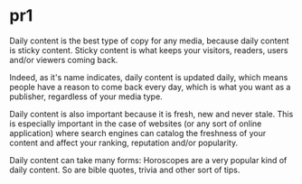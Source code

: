# pr1

Daily content is the best type of copy for any media, because daily content is sticky content.
Sticky content is what keeps your visitors, readers, users and/or viewers coming back.

Indeed, as it's name indicates, daily content is updated daily, which means people have a reason to come back every day, which is what you want as a publisher, regardless of your media type.

Daily content is also important because it is fresh, new and never stale. This is especially important in the case of websites (or any sort of online application) where search engines can catalog the freshness of your content and affect your ranking, reputation and/or popularity.

Daily content can take many forms: Horoscopes are a very popular kind of daily content. So are bible quotes, trivia and other sort of tips.
